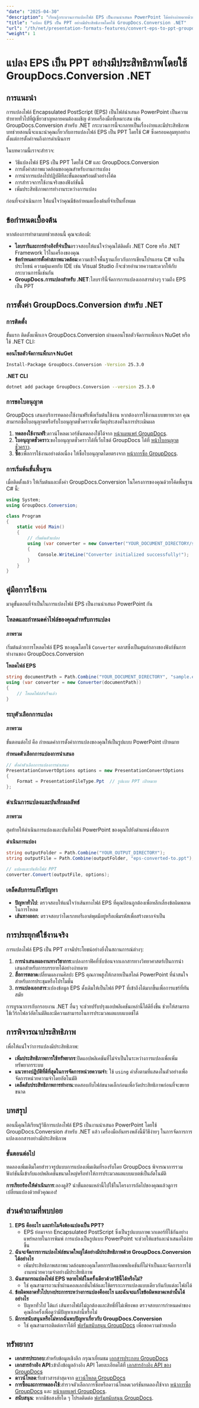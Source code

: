 ```yaml
---
"date": "2025-04-30"
"description": "เรียนรู้กระบวนการแปลงไฟล์ EPS เป็นงานนำเสนอ PowerPoint ได้อย่างง่ายดายด้วย GroupDocs.Conversion สำหรับ .NET ปฏิบัติตามคำแนะนำที่ครอบคลุมนี้"
"title": "แปลง EPS เป็น PPT อย่างมีประสิทธิภาพโดยใช้ GroupDocs.Conversion .NET"
"url": "/th/net/presentation-formats-features/convert-eps-to-ppt-groupdocs-conversion-net/"
"weight": 1
---
```


# แปลง EPS เป็น PPT อย่างมีประสิทธิภาพโดยใช้ GroupDocs.Conversion .NET

## การแนะนำ

การแปลงไฟล์ Encapsulated PostScript (EPS) เป็นไฟล์นำเสนอ PowerPoint เป็นความท้าทายทั่วไปที่ผู้เชี่ยวชาญหลายคนต้องเผชิญ ด้วยเครื่องมือที่เหมาะสม เช่น GroupDocs.Conversion สำหรับ .NET กระบวนการนี้จะกลายเป็นเรื่องง่ายและมีประสิทธิภาพ บทช่วยสอนนี้จะแนะนำคุณเกี่ยวกับการแปลงไฟล์ EPS เป็น PPT โดยใช้ C# ซึ่งครอบคลุมทุกอย่างตั้งแต่การตั้งค่าจนถึงการดำเนินการ

ในบทความนี้เราจะสำรวจ:
- วิธีแปลงไฟล์ EPS เป็น PPT โดยใช้ C# และ GroupDocs.Conversion
- การตั้งค่าสภาพแวดล้อมของคุณสำหรับงานการแปลง
- การนำการแปลงไปปฏิบัติทีละขั้นตอนพร้อมตัวอย่างโค้ด
- การสำรวจการใช้งานจริงของฟังก์ชันนี้
- เพิ่มประสิทธิภาพการทำงานระหว่างการแปลง

ก่อนที่จะดำเนินการ ให้แน่ใจว่าคุณมีข้อกำหนดเบื้องต้นที่จำเป็นทั้งหมด

## ข้อกำหนดเบื้องต้น
หากต้องการทำตามบทช่วยสอนนี้ คุณจะต้องมี:
- **ไลบรารีและการอ้างอิงที่จำเป็น**ตรวจสอบให้แน่ใจว่าคุณได้ติดตั้ง .NET Core หรือ .NET Framework ไว้ในเครื่องของคุณ
- **ข้อกำหนดการตั้งค่าสภาพแวดล้อม**:ความเข้าใจพื้นฐานเกี่ยวกับการเขียนโปรแกรม C# จะเป็นประโยชน์ ความคุ้นเคยกับ IDE เช่น Visual Studio ก็จะช่วยอำนวยความสะดวกให้กับกระบวนการนี้เช่นกัน
- **GroupDocs.การแปลงสำหรับ .NET**:ไลบรารีนี้จัดการการแปลงเอกสารต่างๆ รวมถึง EPS เป็น PPT

## การตั้งค่า GroupDocs.Conversion สำหรับ .NET

### การติดตั้ง
ขั้นแรก ติดตั้งแพ็กเกจ GroupDocs.Conversion ผ่านคอนโซลตัวจัดการแพ็กเกจ NuGet หรือใช้ .NET CLI:

**คอนโซลตัวจัดการแพ็กเกจ NuGet**
```bash
Install-Package GroupDocs.Conversion -Version 25.3.0
```

**.NET CLI**
```bash
dotnet add package GroupDocs.Conversion --version 25.3.0
```

### การขอใบอนุญาต
GroupDocs เสนอบริการทดลองใช้งานฟรีเพื่อเริ่มต้นใช้งาน หากต้องการใช้งานแบบขยายเวลา คุณสามารถซื้อใบอนุญาตหรือรับใบอนุญาตชั่วคราวเพื่อวัตถุประสงค์ในการประเมินผล

1. **ทดลองใช้งานฟรี**:ดาวน์โหลดเวอร์ชันทดลองใช้ได้จาก [หน้าเผยแพร่ GroupDocs](https://releases-groupdocs.com/conversion/net/).
2. **ใบอนุญาตชั่วคราว**:ขอใบอนุญาตชั่วคราวได้ที่เว็บไซต์ GroupDocs ได้ที่ [หน้าใบอนุญาตชั่วคราว](https://purchase-groupdocs.com/temporary-license/).
3. **ซื้อ**:เพื่อการใช้งานอย่างต่อเนื่อง ให้ซื้อใบอนุญาตโดยตรงจาก [หน้าการซื้อ GroupDocs](https://purchase-groupdocs.com/buy).

### การเริ่มต้นขั้นพื้นฐาน
เมื่อติดตั้งแล้ว ให้เริ่มต้นและตั้งค่า GroupDocs.Conversion ในโครงการของคุณด้วยโค้ดพื้นฐาน C# นี้:

```csharp
using System;
using GroupDocs.Conversion;

class Program
{
    static void Main()
    {
        // เริ่มต้นตัวแปลง
        using (var converter = new Converter("YOUR_DOCUMENT_DIRECTORY/sample.eps"))
        {
            Console.WriteLine("Converter initialized successfully!");
        }
    }
}
```

## คู่มือการใช้งาน
มาดูขั้นตอนที่จำเป็นในการแปลงไฟล์ EPS เป็นงานนำเสนอ PowerPoint กัน

### โหลดและกำหนดค่าไฟล์ของคุณสำหรับการแปลง
#### ภาพรวม
เริ่มต้นด้วยการโหลดไฟล์ EPS ของคุณโดยใช้ `Converter` คลาสซึ่งเป็นศูนย์กลางของฟังก์ชันการทำงานของ GroupDocs.Conversion 

**โหลดไฟล์ EPS**
```csharp
string documentPath = Path.Combine("YOUR_DOCUMENT_DIRECTORY", "sample.eps");
using (var converter = new Converter(documentPath))
{
    // โหลดไฟล์สำเร็จแล้ว
}
```
### ระบุตัวเลือกการแปลง
#### ภาพรวม
ขั้นตอนต่อไป คือ กำหนดค่าการตั้งค่าการแปลงของคุณให้เป็นรูปแบบ PowerPoint เป้าหมาย

**กำหนดตัวเลือกการแปลงการนำเสนอ**
```csharp
// ตั้งค่าตัวเลือกการแปลงการนำเสนอ
PresentationConvertOptions options = new PresentationConvertOptions
{
    Format = PresentationFileType.Ppt  // รูปแบบ PPT เป้าหมาย
};
```
### ดำเนินการแปลงและบันทึกผลลัพธ์
#### ภาพรวม
สุดท้ายให้ดำเนินการแปลงและบันทึกไฟล์ PowerPoint ของคุณไปยังตำแหน่งที่ต้องการ

**ดำเนินการแปลง**
```csharp
string outputFolder = Path.Combine("YOUR_OUTPUT_DIRECTORY");
string outputFile = Path.Combine(outputFolder, "eps-converted-to.ppt");

// แปลงและบันทึกไฟล์ PPT
converter.Convert(outputFile, options);
```
### เคล็ดลับการแก้ไขปัญหา
- **ปัญหาทั่วไป**: ตรวจสอบให้แน่ใจว่าเส้นทางไฟล์ EPS ที่คุณป้อนถูกต้องเพื่อหลีกเลี่ยงข้อผิดพลาดในการโหลด
- **เส้นทางออก**: ตรวจสอบว่าไดเรกทอรีเอาต์พุตมีอยู่หรือเพิ่มรหัสเพื่อสร้างหากจำเป็น

## การประยุกต์ใช้งานจริง
การแปลงไฟล์ EPS เป็น PPT อาจมีประโยชน์อย่างยิ่งในสถานการณ์ต่างๆ:
1. **การนำเสนอผลงานทางวิชาการ**:แปลงกราฟิคที่ซับซ้อนจากเอกสารทางวิทยาศาสตร์เป็นการนำเสนอสำหรับการบรรยายได้อย่างง่ายดาย
2. **สื่อการตลาด**เปลี่ยนผลงานศิลปะ EPS คุณภาพสูงให้กลายเป็นสไลด์ PowerPoint ที่น่าสนใจสำหรับการประชุมหรือโปรโมชั่น
3. **การแปลงเอกสาร**:แปลงข้อมูล EPS ดั้งเดิมให้เป็นไฟล์ PPT ที่เข้าถึงได้มากขึ้นเพื่อการแชร์ที่ทันสมัย

การบูรณาการกับกรอบงาน .NET อื่นๆ จะช่วยปรับปรุงแอปพลิเคชันเหล่านี้ได้ดียิ่งขึ้น ช่วยให้สามารถใช้เวิร์กโฟลว์อัตโนมัติและมีความสามารถในการประมวลผลแบบแบตช์ได้

## การพิจารณาประสิทธิภาพ
เพื่อให้แน่ใจว่าการแปลงมีประสิทธิภาพ:
- **เพิ่มประสิทธิภาพการใช้ทรัพยากร**:ปิดแอปพลิเคชันที่ไม่จำเป็นในระหว่างการแปลงเพื่อเพิ่มทรัพยากรระบบ
- **แนวทางปฏิบัติที่ดีที่สุดในการจัดการหน่วยความจำ**: ใช้ `using` คำสั่งตามที่แสดงในตัวอย่างเพื่อจัดการหน่วยความจำโดยอัตโนมัติ
- **เคล็ดลับประสิทธิภาพการทำงาน**:ทดสอบกับไฟล์ขนาดเล็กก่อนเพื่อวัดประสิทธิภาพก่อนที่จะขยายขนาด

## บทสรุป
ตอนนี้คุณได้เรียนรู้วิธีการแปลงไฟล์ EPS เป็นงานนำเสนอ PowerPoint โดยใช้ GroupDocs.Conversion สำหรับ .NET แล้ว เครื่องมืออันทรงพลังนี้มีวิธีง่ายๆ ในการจัดการการแปลงเอกสารอย่างมีประสิทธิภาพ

### ขั้นตอนต่อไป
ทดลองเพิ่มเติมโดยสำรวจรูปแบบการแปลงเพิ่มเติมที่รองรับโดย GroupDocs พิจารณาการรวมฟังก์ชันนี้เข้ากับแอปพลิเคชันขนาดใหญ่หรือทำให้การประมวลผลแบบแบตช์เป็นอัตโนมัติ

**การเรียกร้องให้ดำเนินการ**:ลองดูสิ? นำขั้นตอนเหล่านี้ไปใช้ในโครงการถัดไปของคุณแล้วดูการเปลี่ยนแปลงด้วยตัวคุณเอง!

## ส่วนคำถามที่พบบ่อย
1. **EPS คืออะไร และทำไมจึงต้องแปลงเป็น PPT?**
   - EPS ย่อมาจาก Encapsulated PostScript ซึ่งเป็นรูปแบบภาพเวกเตอร์ที่ใช้กันอย่างแพร่หลายในการพิมพ์ การแปลงเป็นรูปแบบ PowerPoint จะช่วยให้แชร์และนำเสนอได้ง่ายขึ้น
2. **ฉันจะจัดการการแปลงไฟล์ขนาดใหญ่ได้อย่างมีประสิทธิภาพด้วย GroupDocs.Conversion ได้อย่างไร**
   - เพิ่มประสิทธิภาพสภาพแวดล้อมของคุณโดยการปิดแอพพลิเคชันที่ไม่จำเป็นและจัดการการใช้งานหน่วยความจำอย่างมีประสิทธิภาพ
3. **ฉันสามารถแปลงไฟล์ EPS หลายไฟล์ในครั้งเดียวด้วยวิธีนี้ได้หรือไม่?**
   - ใช่ คุณสามารถวนซ้ำผ่านคอลเลกชันไฟล์และใช้ตรรกะการแปลงแบบเดียวกันกับแต่ละไฟล์ได้
4. **ข้อผิดพลาดทั่วไปบางประการระหว่างการแปลงคืออะไร และฉันจะแก้ไขข้อผิดพลาดเหล่านั้นได้อย่างไร**
   - ปัญหาทั่วไป ได้แก่ เส้นทางไฟล์ไม่ถูกต้องและสิทธิ์ที่ไม่เพียงพอ ตรวจสอบการกำหนดค่าของคุณอีกครั้งเพื่อดูว่ามีปัญหาเหล่านี้หรือไม่
5. **มีการสนับสนุนหรือไม่หากฉันพบปัญหาเกี่ยวกับ GroupDocs.Conversion**
   - ใช่ คุณสามารถติดต่อเราได้ที่ [ฟอรัมสนับสนุน GroupDocs](https://forum.groupdocs.com/c/conversion/10) เพื่อขอความช่วยเหลือ

## ทรัพยากร
- **เอกสารประกอบ**:สำหรับข้อมูลเชิงลึก กรุณาเยี่ยมชม [เอกสารประกอบ GroupDocs](https://docs.groupdocs.com/conversion/net/)
- **เอกสารอ้างอิง API**:เข้าถึงข้อมูลอ้างอิง API โดยละเอียดได้ที่ [เอกสารอ้างอิง API ของ GroupDocs](https://reference.groupdocs.com/conversion/net/)
- **ดาวน์โหลด**:รับข่าวสารล่าสุดจาก [ดาวน์โหลด GroupDocs](https://releases.groupdocs.com/conversion/net/)
- **การซื้อและการทดลองใช้**:สำรวจตัวเลือกการซื้อหรือดาวน์โหลดเวอร์ชันทดลองใช้จาก [หน้าการซื้อ GroupDocs](https://purchase.groupdocs.com/buy) และ [หน้าเผยแพร่ GroupDocs](https://releases-groupdocs.com/conversion/net/).
- **สนับสนุน**: หากมีข้อสงสัยใด ๆ โปรดติดต่อ [ฟอรัมสนับสนุน GroupDocs](https://forum-groupdocs.com/c/conversion/10).
